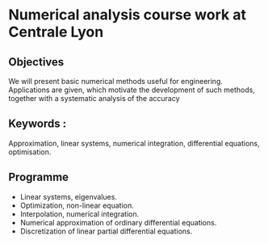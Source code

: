 # Numerical analysis course work at Centrale Lyon

## Objectives
We will present basic numerical methods useful for engineering. Applications are given, which motivate the development of
such methods, together with a systematic analysis of the accuracy

## Keywords : 
Approximation, linear systems, numerical integration, differential equations, optimisation.

## Programme 
- Linear systems, eigenvalues.
- Optimization, non-linear equation.
- Interpolation, numerical integration.
- Numerical approximation of ordinary differential equations.
- Discretization of linear partial differential equations.
